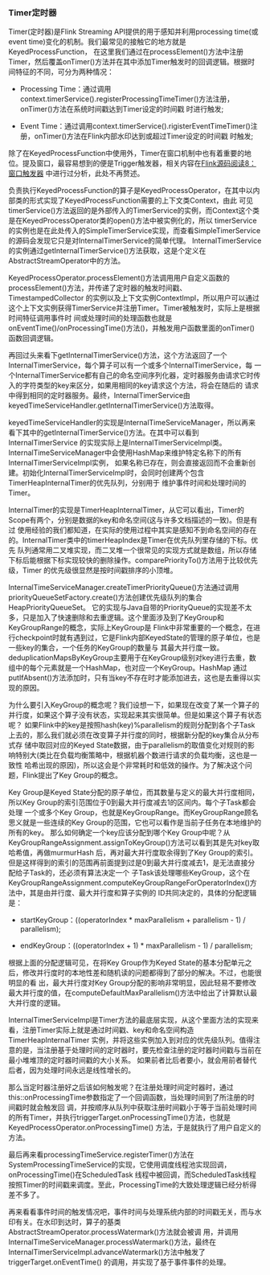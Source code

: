 ### Timer定时器

Timer(定时器)是Flink Streaming API提供的用于感知并利用processing time(或event time)变化的机制。我们最常见的接触它的地方就是KeyedProcessFunction，
在这里我们通过在processElement()方法中注册Timer，然后覆盖onTimer()方法并在其中添加Timer触发时的回调逻辑。根据时间特征的不同，可分为两种情况：
  * Processing Time：通过调用context.timerService().registerProcessingTimeTimer()方法注册，onTimer()方法在系统时间戳达到Timer设定的时间戳
  时进行触发;

  * Event Time：通过调用context.timerService().rigisterEventTimeTimer()注册，onTimer()方法在Flink内部水印达到或超过Timer设定的时间戳
  时触发;

除了在KeyedProcessFunction中使用外，Timer在窗口机制中也有着重要的地位。提及窗口，最容易想到的便是Trigger触发器，相关内容在[Flink源码阅读8：窗口触发器](./trigger.md)
中进行过分析，此处不再赘述。

负责执行KeyedProcessFunction的算子是KeyedProcessOperator，在其中以内部类的形式实现了KeyedProcessFunction需要的上下文类Context，由此
可见timerService()方法返回的是外部传入的TimerService的实例，而Context这个类是在KeyedProcessOperator类的open()方法中被实例化的，所以
timerService的实例也是在此处传入的SimpleTimerService实现，而查看SimpleTimerService的源码会发现它只是对InternalTimerService的简单代理。
InternalTimerService的实例通过getInternalTimerService()方法获取，这是个定义在AbstractStreamOperator中的方法。

KeyedProcessOperator.processElement()方法调用用户自定义函数的processElement()方法，并传递了定时器的触发时间戳、TimestampedCollector
的实例以及上下文实例ContextImpl，所以用户可以通过这个上下文实例获得TimerService并注册Timer。Timer被触发时，实际上是根据时间特征调用事件时
间或处理时间的处理函数也就是onEventTime()/onProcessingTime()方法()，并触发用户函数里面的onTimer()函数回调逻辑。

再回过头来看下getInternalTimerService()方法，这个方法返回了一个InternalTimerService，每个算子可以有一个或多个InternalTimerService，每
一个InternalTimerService都有自己的命名空间序列化器，定时器服务由请求它时传入的字符类型的key来区分，如果用相同的key请求这个方法，将会在随后的
请求中得到相同的定时器服务。最终，InternalTimerService由keyedTimeServiceHandler.getInternalTimerService()方法取得。

keyedTimeServiceHandler的实现是InternalTimeServiceManager，所以再来看下其中的getInternalTimerService()方法。在其中可以看到InternalTimerService
的实现实际上是InternalTimerServiceImpl类。InternalTimeServiceManager中会使用HashMap来维护特定名称下的所有InternalTimerServiceImpl实例，
如果名称已存在，则会直接返回而不会重新创建。初始化InternalTimerServiceImpl时，会同时创建两个包含TimerHeapInternalTimer的优先队列，分别用于
维护事件时间和处理时间的Timer。

InternalTimer的实现是TimerHeapInternalTimer，从它可以看出，Timer的Scope有两个，分别是数据的key和命名空间(这与许多文档描述的一致)。但是有过
使用经验的我们都知道，在实际的使用过程中其实是感知不到命名空间的存在的。InternalTimer类中的timerHeapIndex是Timer在优先队列里存储的下标。优先
队列通常用二叉堆实现，而二叉堆一个很常见的实现方式就是数组，所以存储下标后能根据下标实现较快的删除操作。comparePriorityTo()方法用于比较优先级，Timer
的优先级很显然是按时间戳排序的小顶堆。

InternalTimeServiceManager.createTimerPriorityQueue()方法通过调用priorityQueueSetFactory.create()方法创建优先级队列的集合HeapPriorityQueueSet。
它的实现与Java自带的PriorityQueue的实现差不太多，只是加入了快速删除和去重逻辑。这个里面涉及到了KeyGroup和KeyGroupRange的概念，实际上KeyGroup是
Flink中非常重要的一个概念，在进行checkpoint时就有遇到过，它是Flink内部KeyedState的管理的原子单位，也是一些key的集合，一个任务的KeyGroup的数量与
其最大并行度一致。deduplicationMapsByKeyGroup主要用于在KeyGroup级别对key进行去重，数组中的每个元素就是一个HashMap，也对应一个KeyGroup。HashMap
通过putIfAbsent()方法添加时，只有当key不存在时才能添加进去，这也是去重得以实现的原因。

为什么要引入KeyGroup的概念呢？我们设想一下，如果现在改变了某一个算子的并行度，如果这个算子没有状态，实现起来其实很简单。但是如果这个算子有状态呢？
如果Flink中的key是按照hash(key)%parallelism的规则分配到各个子Task上去的，那么我们就必须在改变算子并行度的同时，根据新分配的key集合从分布式存
储中取回对应的Keyed State数据，由于parallelism的取值变化对规则的影响特别大(类比在负载均衡策略中，根据机器个数进行请求的负载均衡，这也是一致性
哈希出现的原因)，所以这会是个非常耗时和低效的操作。为了解决这个问题，Flink提出了Key Group的概念。

Key Group是Keyed State分配的原子单位，而其数量与定义的最大并行度相同，所以Key Group的索引范围位于0到最大并行度减去1的区间内。每个子Task都会处理
一个或多个Key Group，也就是KeyGroupRange。而KeyGroupRange顾名思义就是一些连续的Key Group的范围，它也可以看作是当前子任务在本地维护的所有的key。
那么如何确定一个key应该分配到哪个Key Group中呢？从KeyGroupRangeAssignment.assignToKeyGroup()方法可以看到其是先对key取哈希值，再做murmurHash
后，再对最大并行度取余得到了Key Group的索引。但是这样得到的索引的范围再前面提到过是0到最大并行度减去1，是无法直接分配给子Task的，还必须有算法决定一个
子Task该处理哪些KeyGroup，这个在KeyGroupRangeAssignment.computeKeyGroupRangeForOperatorIndex()方法中，其是由并行度、最大并行度和算子实例的
ID共同决定的，具体的分配逻辑是：
  * startKeyGroup：((operatorIndex * maxParallelism + parallelism - 1) / parallelism);

  * endKeyGroup：((operatorIndex + 1) * maxParallelism - 1) / parallelism;

根据上面的分配逻辑可见，在将Key Group作为Keyed State的基本分配单元之后，修改并行度时的本地性差和随机读的问题都得到了部分的解决。不过，也能很明显的看
出，最大并行度对Key Group分配的影响非常明显，因此轻易不要修改最大并行度的值，在computeDefaultMaxParallelism()方法中给出了计算默认最大并行度的逻辑。

InternalTimerServiceImpl是Timer方法的最底层实现，从这个里面方法的实现来看，注册Timer实际上就是通过时间戳、key和命名空间构造TimerHeapInternalTimer
实例，并将这些实例加入到对应的优先级队列。值得注意的是，当注册基于处理时间的定时器时，要先检查注册的定时器时间戳与当前在最小堆堆顶的定时器时间戳的大小关系。
如果前者比后者要小，就会用前者替代后者，因为处理时间永远是线性增长的。

那么当定时器注册好之后该如何触发呢？在注册处理时间定时器时，通过this::onProcessingTime参数指定了一个回调函数，当处理时间到了所注册的时间戳时就会触发回
调，并按顺序从队列中获取注册时间戳小于等于当前处理时间的所有Timer，并执行triggerTarget.onProcessingTime()方法，也就是KeyedProcessOperator.onProcessingTime()
方法，于是就执行了用户自定义的方法。

最后再来看processingTimeService.registerTimer()方法在SystemProcessingTimeService的实现，它使用调度线程池实现回调，onProcessingTime()在ScheduledTask
线程中被回调，而ScheduledTask线程按照Timer的时间戳来调度。至此，ProcessingTime的大致处理逻辑已经分析得差不多了。

再来看看事件时间的触发情况吧，事件时间与处理系统内部的时间戳无关，而与水印有关。在水印到达时，算子的基类AbstractStreamOperator.processWatermark()方法就会被调
用，并调用InternalTimeServiceManager.processWatermark()方法，最终在InternalTimerServiceImpl.advanceWatermark()方法中触发了triggerTarget.onEventTime()
的调用，并实现了基于事件事件的处理。


